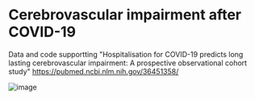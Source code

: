 # Cerebrovascular impairment after COVID-19 
Data and code supportting "Hospitalisation for COVID-19 predicts long lasting cerebrovascular impairment: A prospective observational cohort study"
https://pubmed.ncbi.nlm.nih.gov/36451358/

![image](./figures/figure_7.png)
